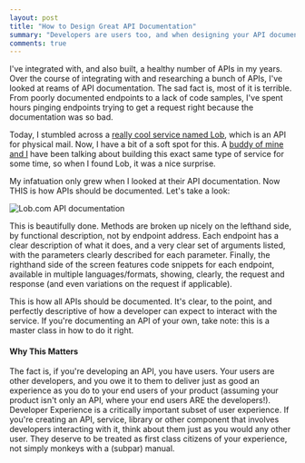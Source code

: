```yaml
---
layout: post
title: "How to Design Great API Documentation"
summary: "Developers are users too, and when designing your API documentation, you should think about how to make their experience as good as possible."
comments: true
---
```

I've integrated with, and also built, a healthy number of APIs in my years. Over the course of integrating with and researching a bunch of APIs, I've looked at reams of API documentation. The sad fact is, most of it is terrible. From poorly documented endpoints to a lack of code samples, I've spent hours pinging endpoints trying to get a request right because the documentation was so bad.

Today, I stumbled across a [really cool service named Lob](http://www.lob.com), which is an API for physical mail. Now, I have a bit of a soft spot for this. A [buddy of mine and I](http://joshtronic.com) have been talking about building this exact same type of service for some time, so when I found Lob, it was a nice surprise.

My infatuation only grew when I looked at their API documentation. Now THIS is how APIs should be documented. Let's take a look:

![Lob.com API documentation](https://dl.dropbox.com/s/prqg0hpn9of92or/Screenshot%202015-07-31%2017.37.52.png?dl=0)

This is beautifully done. Methods are broken up nicely on the lefthand side, by functional description, not by endpoint address. Each endpoint has a clear description of what it does, and a very clear set of arguments listed, with the parameters clearly described for each parameter. Finally, the righthand side of the screen features code snippets for each endpoint, available in multiple languages/formats, showing, clearly, the request and response (and even variations on the request if applicable).

This is how all APIs should be documented. It's clear, to the point, and perfectly descriptive of how a developer can expect to interact with the service. If you're documenting an API of your own, take note: this is a master class in how to do it right.

#### Why This Matters

The fact is, if you're developing an API, you have users. Your users are other developers, and you owe it to them to deliver just as good an experience as you do to your end users of your product (assuming your product isn't only an API, where your end users ARE the developers!). Developer Experience is a critically important subset of user experience. If you're creating an API, service, library or other component that involves developers interacting with it, think about them just as you would any other user. They deserve to be treated as first class citizens of your experience, not simply monkeys with a (subpar) manual.

